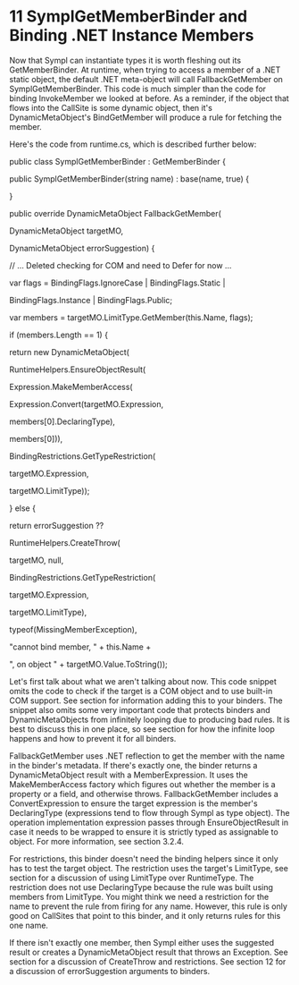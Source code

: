 # 11 SymplGetMemberBinder and Binding .NET Instance Members

Now that Sympl can instantiate types it is worth fleshing out its GetMemberBinder. At runtime, when trying to access a member of a .NET static object, the default .NET meta-object will call FallbackGetMember on SymplGetMemberBinder. This code is much simpler than the code for binding InvokeMember we looked at before. As a reminder, if the object that flows into the CallSite is some dynamic object, then it's DynamicMetaObject's BindGetMember will produce a rule for fetching the member.

Here's the code from runtime.cs, which is described further below:

public class SymplGetMemberBinder : GetMemberBinder {

public SymplGetMemberBinder(string name) : base(name, true) {

}

public override DynamicMetaObject FallbackGetMember(

DynamicMetaObject targetMO,

DynamicMetaObject errorSuggestion) {

// ... Deleted checking for COM and need to Defer for now ...

var flags = BindingFlags.IgnoreCase \| BindingFlags.Static \|

BindingFlags.Instance \| BindingFlags.Public;

var members = targetMO.LimitType.GetMember(this.Name, flags);

if (members.Length == 1) {

return new DynamicMetaObject(

RuntimeHelpers.EnsureObjectResult(

Expression.MakeMemberAccess(

Expression.Convert(targetMO.Expression,

members\[0\].DeclaringType),

members\[0\])),

BindingRestrictions.GetTypeRestriction(

targetMO.Expression,

targetMO.LimitType));

} else {

return errorSuggestion ??

RuntimeHelpers.CreateThrow(

targetMO, null,

BindingRestrictions.GetTypeRestriction(

targetMO.Expression,

targetMO.LimitType),

typeof(MissingMemberException),

"cannot bind member, " + this.Name +

", on object " + targetMO.Value.ToString());

Let's first talk about what we aren't talking about now. This code snippet omits the code to check if the target is a COM object and to use built-in COM support. See section for information adding this to your binders. The snippet also omits some very important code that protects binders and DynamicMetaObjects from infinitely looping due to producing bad rules. It is best to discuss this in one place, so see section for how the infinite loop happens and how to prevent it for all binders.

FallbackGetMember uses .NET reflection to get the member with the name in the binder's metadata. If there's exactly one, the binder returns a DynamicMetaObject result with a MemberExpression. It uses the MakeMemberAccess factory which figures out whether the member is a property or a field, and otherwise throws. FallbackGetMember includes a ConvertExpression to ensure the target expression is the member's DeclaringType (expressions tend to flow through Sympl as type object). The operation implementation expression passes through EnsureObjectResult in case it needs to be wrapped to ensure it is strictly typed as assignable to object. For more information, see section 3.2.4.

For restrictions, this binder doesn't need the binding helpers since it only has to test the target object. The restriction uses the target's LimitType, see section for a discussion of using LimitType over RuntimeType. The restriction does not use DeclaringType because the rule was built using members from LimitType. You might think we need a restriction for the name to prevent the rule from firing for any name. However, this rule is only good on CallSites that point to this binder, and it only returns rules for this one name.

If there isn't exactly one member, then Sympl either uses the suggested result or creates a DynamicMetaObject result that throws an Exception. See section for a discussion of CreateThrow and restrictions. See section 12 for a discussion of errorSuggestion arguments to binders.
